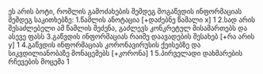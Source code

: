 ეს არის ბოტი, რომლის გამოძახების შემდეგ მოგაწვდის ინფორმაციას შემდეგ საკითხებზე:
1.წამლის ანოტაცია [+დაძებნე წამალი x] 1
2.სად არის შესაძლებელი ამ წამლის შეძენა, გაძლევს კონკრეტულ მისამართებს და ასევე ფასს
3.გაწვდის ინფორმაციას რაიმე დაავადების შესახებ [+რა არის y] 1
4.გაწვდის ინფორმაციას კორონავირუსის ქეისებზე და სიკვდილიანობაზე მონაცემებს [+კორონა] 1
5.პირველადი დახმარების რჩევების მოცემა 1

